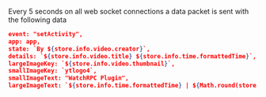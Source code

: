 Every 5 seconds on all web socket connections a data packet is sent with the following data
```json
event: "setActivity",
app: app,
state: `By ${store.info.video.creator}`,
details: `${store.info.video.title} ${store.info.time.formattedTime}`,
largeImageKey: `${store.info.video.thumbnail}`,
smallImageKey: `ytlogo4`,
smallImageText: "WatchRPC Plugin",
largeImageText: `${store.info.time.formattedTime} | ${Math.round(store.info.time.timePercent)}%`,
```
